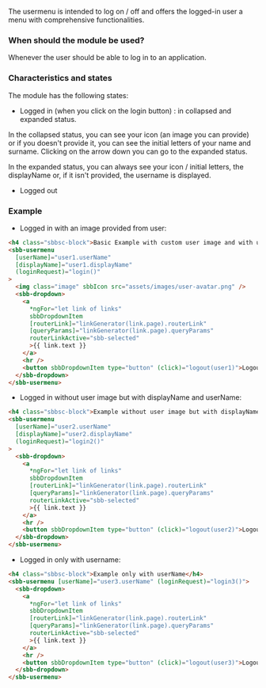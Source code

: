The usermenu is intended to log on / off and offers the logged-in user a menu
with comprehensive functionalities.

### When should the module be used?

Whenever the user should be able to log in to an application.

### Characteristics and states

The module has the following states:

- Logged in (when you click on the login button) : in collapsed and expanded status.

In the collapsed status, you can see your icon (an image you can provide) or if you doesn't
provide it, you can see the initial letters of your name and surname. Clicking on the arrow
down you can go to the expanded status.

In the expanded status, you can always see your icon / initial letters, the displayName or,
if it isn't provided, the username is displayed.

- Logged out

### Example

- Logged in with an image provided from user:

```html
<h4 class="sbbsc-block">Basic Example with custom user image and with userName and displayName</h4>
<sbb-usermenu
  [userName]="user1.userName"
  [displayName]="user1.displayName"
  (loginRequest)="login()"
>
  <img class="image" sbbIcon src="assets/images/user-avatar.png" />
  <sbb-dropdown>
    <a
      *ngFor="let link of links"
      sbbDropdownItem
      [routerLink]="linkGenerator(link.page).routerLink"
      [queryParams]="linkGenerator(link.page).queryParams"
      routerLinkActive="sbb-selected"
      >{{ link.text }}
    </a>
    <hr />
    <button sbbDropdownItem type="button" (click)="logout(user1)">Logout</button>
  </sbb-dropdown>
</sbb-usermenu>
```

- Logged in without user image but with displayName and userName:

```html
<h4 class="sbbsc-block">Example without user image but with displayName and userName</h4>
<sbb-usermenu
  [userName]="user2.userName"
  [displayName]="user2.displayName"
  (loginRequest)="login2()"
>
  <sbb-dropdown>
    <a
      *ngFor="let link of links"
      sbbDropdownItem
      [routerLink]="linkGenerator(link.page).routerLink"
      [queryParams]="linkGenerator(link.page).queryParams"
      routerLinkActive="sbb-selected"
      >{{ link.text }}
    </a>
    <hr />
    <button sbbDropdownItem type="button" (click)="logout(user2)">Logout</button>
  </sbb-dropdown>
</sbb-usermenu>
```

- Logged in only with username:

```html
<h4 class="sbbsc-block">Example only with userName</h4>
<sbb-usermenu [userName]="user3.userName" (loginRequest)="login3()">
  <sbb-dropdown>
    <a
      *ngFor="let link of links"
      sbbDropdownItem
      [routerLink]="linkGenerator(link.page).routerLink"
      [queryParams]="linkGenerator(link.page).queryParams"
      routerLinkActive="sbb-selected"
      >{{ link.text }}
    </a>
    <hr />
    <button sbbDropdownItem type="button" (click)="logout(user3)">Logout</button>
  </sbb-dropdown>
</sbb-usermenu>
```
